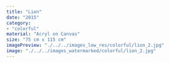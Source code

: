 ```yaml
---
title: "Lion"
date: "2015"
category: 
- "colorful"
material: "Acryl on Canvas"
size: "75 cm x 115 cm"
imagePreview: "./../../images_low_res/colorful/lion_2.jpg"
image: "./../../images_watermarked/colorful/lion_2.jpg"
---
```

